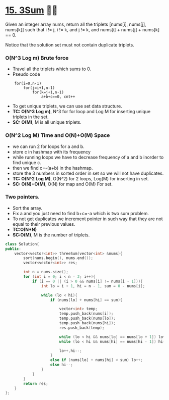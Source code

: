 # [15. 3Sum](https://leetcode.com/problems/3sum/) 🌟🌟

Given an integer array nums, return all the triplets [nums[i], nums[j], nums[k]] such that i != j, i != k, and j != k, and nums[i] + nums[j] + nums[k] == 0.

Notice that the solution set must not contain duplicate triplets.

### O(N^3 Log m) Brute force

-   Travel all the triplets which sums to 0.
-   Pseudo code

```
    for(i=0,n-1)
        for(j=i+1,n-1)
            for(k=j+1,n-1)
                a+b+c==0, cnt++
```

-   To get unique triplets, we can use set data structure.
-   **TC: O(N^3 Log m)**, N^3 for for loop and Log M for inserting unique triplets in the set.
-   **SC: O(M)**, M is all unique triplets.

### O(N^2 Log M) Time and O(N)+O(M) Space

-   we can run 2 for loops for a and b.
-   store c in hashmap with its frequency
-   while running loops we have to decrease frequency of a and b inorder to find unique c.
-   then we find c=-(a+b) in the hashmap.
-   store the 3 numbers in sorted order in set so we will not have duplicates.
-   **TC: O(N^2 Log M)**, O(N^2) for 2 loops, Log(M) for inserting in set.
-   **SC: O(N)+O(M)**, O(N) for map and O(M) For set.

### Two pointers.

-   Sort the array.
-   Fix a and you just need to find b+c=-a which is two sum problem.
-   To not get duplicates we increment pointer in such way that they are not equal to their previous values.
-   **TC:O(N\*N)**
-   **SC:O(M)**, M is the number of triplets.

```cpp
class Solution{
public:
	vector<vector<int>> threeSum(vector<int> &nums){
		sort(nums.begin(), nums.end());
		vector<vector<int>> res;

		int n = nums.size();
		for (int i = 0; i < n - 2; i++){
			if (i == 0 || (i > 0 && nums[i] != nums[i - 1])){
				int lo = i + 1, hi = n - 1, sum = 0 - nums[i];

				while (lo < hi){
					if (nums[lo] + nums[hi] == sum){

						vector<int> temp;
						temp.push_back(nums[i]);
						temp.push_back(nums[lo]);
						temp.push_back(nums[hi]);
						res.push_back(temp);

						while (lo < hi && nums[lo] == nums[lo + 1]) lo++;
						while (lo < hi && nums[hi] == nums[hi - 1]) hi--;

						lo++,hi--;
					}
					else if (nums[lo] + nums[hi] < sum) lo++;
					else hi--;
				}
			}
		}
		return res;
	}
};
```

